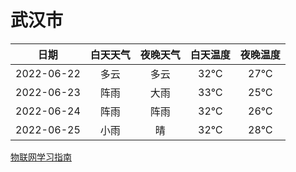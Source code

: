 # 武汉市
|日期|白天天气|夜晚天气|白天温度|夜晚温度|
|:--:|:--:|:--:|:--:|:--:|
|2022-06-22|多云|多云|32℃|27℃|
|2022-06-23|阵雨|大雨|33℃|25℃|
|2022-06-24|阵雨|阵雨|32℃|26℃|
|2022-06-25|小雨|晴|32℃|28℃|
 
[物联网学习指南](http://doc.lziqi.top/IoT)
